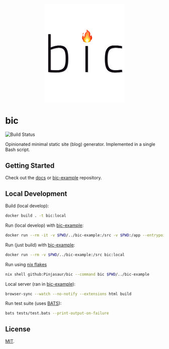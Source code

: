 <div align="center">
  <img width="256" src="docs/logo.png" alt="bic">
</div>

# bic

![Build Status](https://img.shields.io/github/actions/workflow/status/Pinjasaur/bic/ci.yml)

Opinionated minimal static site (blog) generator. Implemented in a single Bash
script.

## Getting Started

Check out the [docs] or [bic-example] repository.

## Local Development

Build (local develop):

```bash
docker build . -t bic:local
```

Run (local develop) with [bic-example]:

```bash
docker run --rm -it -v $PWD/../bic-example:/src -v $PWD:/app --entrypoint bash bic:local
```

Run (just build) with [bic-example]:

```bash
docker run --rm -v $PWD/../bic-example:/src bic:local
```

Run using [nix flakes]

```bash
nix shell github:Pinjasaur/bic --command bic $PWD/../bic-example
```

Local server (ran in [bic-example]):

```bash
browser-sync --watch --no-notify --extensions html build
```

Run test suite (uses [BATS]):

```bash
bats tests/test.bats --print-output-on-failure
```

## License

[MIT].

[docs]: https://bic.sh/
[bic-example]: https://github.com/Pinjasaur/bic-example
[MIT]: https://pinjasaur.mit-license.org/2021
[nix flakes]: https://www.tweag.io/blog/2020-05-25-flakes
[BATS]: https://github.com/bats-core/bats-core
